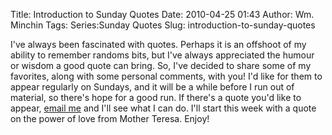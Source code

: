 Title: Introduction to Sunday Quotes
Date: 2010-04-25 01:43
Author: Wm. Minchin
Tags: Series:Sunday Quotes
Slug: introduction-to-sunday-quotes

I've always been fascinated with quotes. Perhaps it is an offshoot of my
ability to remember randoms bits, but I've always appreciated the humour
or wisdom a good quote can bring. So, I've decided to share some of my
favorites, along with some personal comments, with you! I'd like for
them to appear regularly on Sundays, and it will be a while before I run
out of material, so there's hope for a good run. If there's a quote
you'd like to appear, [email me](mailto:minchinweb@gmail.com) and I'll
see what I can do. I'll start this week with a quote on the power of
love from Mother Teresa. Enjoy!
